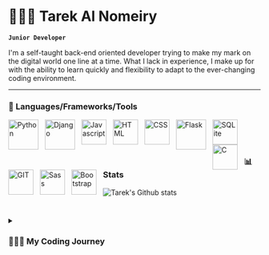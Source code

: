 # 👨🏻‍💻 Tarek Al Nomeiry

**`Junior Developer`**

I'm a self-taught back-end oriented developer trying to make my mark on the digital world one line at a time. What I lack in experience, I make up for with the ability to learn quickly and flexibility to adapt to the ever-changing coding environment.

---

### 🧰 Languages/Frameworks/Tools

<img align="left" alt="Python" width="60px" style="padding-right:10px;" src="https://cdn.jsdelivr.net/gh/devicons/devicon/icons/python/python-original.svg" />
<img align="left" alt="Django" width="60px" style="padding-right:10px;" src="https://cdn.jsdelivr.net/gh/devicons/devicon/icons/django/django-plain-wordmark.svg" />
<img align="left" alt="Javascript" width="50px" style="padding-right:10px;" src="https://cdn.jsdelivr.net/gh/devicons/devicon/icons/javascript/javascript-original.svg" />
<img align="left" alt="HTML" width="50px" style="padding-right:10px;" src="https://cdn.jsdelivr.net/gh/devicons/devicon/icons/html5/html5-original.svg" />
<img align="left" alt="CSS" width="50px" style="padding-right:10px;" src="https://cdn.jsdelivr.net/gh/devicons/devicon/icons/css3/css3-original.svg" />
<img align="left" alt="Flask" width="60px" style="padding-right:10px;" src="https://cdn.jsdelivr.net/gh/devicons/devicon/icons/flask/flask-original-wordmark.svg" />
<img align="left" alt="SQLite" width="50px" style="padding-right:10px;" src="https://cdn.jsdelivr.net/gh/devicons/devicon/icons/sqlite/sqlite-original.svg" />
<img align="left" alt="C" width="50px" style="padding-right:10px;" src="https://cdn.jsdelivr.net/gh/devicons/devicon/icons/c/c-original.svg" />
<img align="left" alt="GIT" width="50px" style="padding-right:10px;" src="https://cdn.jsdelivr.net/gh/devicons/devicon/icons/git/git-original.svg" />
<img align="left" alt="Sass" width="50px" style="padding-right:10px;" src="https://cdn.jsdelivr.net/gh/devicons/devicon/icons/bootstrap/bootstrap-original.svg" />
<img align="left" alt="Bootstrap" width="50px" style="padding-right:10px;" src="https://cdn.jsdelivr.net/gh/devicons/devicon/icons/sass/sass-original.svg" />  
<br />
<br />

#

### 📊 Stats

![Tarek's Github stats](https://github-readme-stats.vercel.app/api?username=hastelgado&show_icons=true&theme=vue-dark)

#

<details>
  <summary><h3>👨🏻‍💻 My Coding Journey</h3></summary>
  <p>I started my journey as an Engineering student. I graduated, got my Bachelor's Degree, and started working. Over time, I realized I'm a very passion driven guy. I like to be involved in things I find interest in, and I've always found myself on my computer for hours troubleshooting, googling, discovering software etc..</p>
  <p>I have a lot of friends in the tech industry which opened my eyes to coding. I was pleasantly surprised to find out this field promoted learning, staying up-to-date with trends, and constantly evolving yourself by yourself without the need for any outside favours. This motivated me as I felt I have all the necessary tools to get started.</p>
  <p>I pursued a couple of programming certificates from Harvard for Web Development, joined that with hours of self-teaching online, and developed several educational/personal projects, so now, I find myself ready to take the next step into achieving my goal of working in a field I'm passionate about.</p>
  
